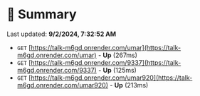 # 📖 Summary
Last updated: **9/2/2024, 7:32:52 AM**

- `GET` [https://talk-m6gd.onrender.com/umar](https://talk-m6gd.onrender.com/umar) - **Up** (267ms)
- `GET` [https://talk-m6gd.onrender.com/9337](https://talk-m6gd.onrender.com/9337) - **Up** (125ms)
- `GET` [https://talk-m6gd.onrender.com/umar920](https://talk-m6gd.onrender.com/umar920) - **Up** (213ms)
